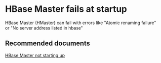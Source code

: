 <properties
    pageTitle="HBase Master fails at startup"
    description="HBase Master fails at startup"
    service="microsoft.hdinsight"
    resource="clusters"
    authors="bharathsreenivas"
    authorAlias="v-anukar"
    displayOrder="11"
    selfHelpType="resource"
    supportTopicIds="32629048"
    resourceTags=""
    productPesIds="15078"
    cloudEnvironments="public, MoonCake"
/>

# HBase Master fails at startup

HBase Master (HMaster) can fail with errors like "Atomic renaming failure" or "No server address listed in hbase"

## **Recommended documents**
[HBase Master not starting up](https://hdinsight.github.io/hbase/hbase-master-not-starting-up.html)<br>
